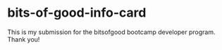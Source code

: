 # bits-of-good-info-card
This is my submission for the bitsofgood bootcamp developer program. Thank you!
